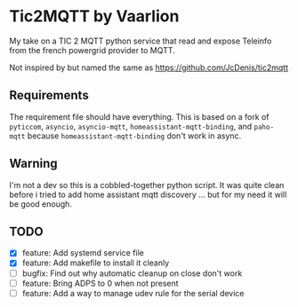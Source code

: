 # Tic2MQTT by Vaarlion
My take on a TIC 2 MQTT python service that read and expose Teleinfo from the french powergrid provider to MQTT.

Not inspired by but named the same as https://github.com/JcDenis/tic2mqtt

## Requirements
The requirement file should have everything.
This is based on a fork of `pyticcom`, `asyncio`, `asyncio-mqtt`, `homeassistant-mqtt-binding`, and `paho-mqtt` because `homeassistant-mqtt-binding` don't work in async.

## Warning
I'm not a dev so this is a cobbled-together python script. It was quite clean before i tried to add home assistant mqtt discovery ... but for my need it will be good enough.

## TODO
 - [X] feature: Add systemd service file
 - [X] feature: Add makefile to install it cleanly
 - [ ] bugfix: Find out why automatic cleanup on close don't work
 - [ ] feature: Bring ADPS to 0 when not present
 - [ ] feature: Add a way to manage udev rule for the serial device
